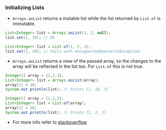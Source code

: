 ### Initializing Lists
- `Arrays.asList` returns a mutable list while the list returned by `List.of` is immutable.
```java
List<Integer> list = Arrays.asList(1, 2, null);
list.set(1, 10); // OK

List<Integer> list = List.of(1, 2, 3);
list.set(1, 10); // Fails with UnsupportedOperationException
```
- `Arrays.asList` returns a view of the passed array, so the changes to the array will be reflected in the list too. For `List.of` this is not true.
```java
Integer[] array = {1,2,3};
List<Integer> list = Arrays.asList(array);
array[1] = 10;
System.out.println(list); // Prints [1, 10, 3]

Integer[] array = {1,2,3};
List<Integer> list = List.of(array);
array[1] = 10;
System.out.println(list); // Prints [1, 2, 3]
```
- For more info refer to [stackoverflow](https://stackoverflow.com/questions/46579074/what-is-the-difference-between-list-of-and-arrays-aslist#:~:text=Only%20this%20list%20is%20a,have%20a%20restriction%20on%20set%20.&text=Similarly%2C%20changing%20the%20backing%20array,it)